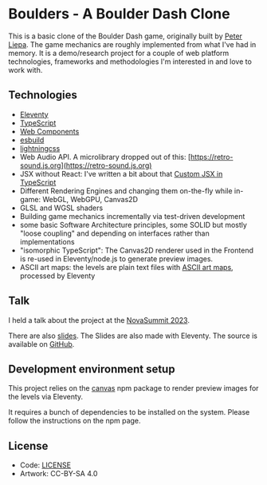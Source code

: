 # Boulders - A Boulder Dash Clone

This is a basic clone of the Boulder Dash game, originally built by [Peter Liepa](https://brainjam.ca). The game mechanics are roughly implemented from what I've had in memory.
It is a demo/research project for a couple of web platform technologies, frameworks and methodologies I'm interested in and love to work with.

## Technologies

- [Eleventy](https://11ty.dev)
- [TypeScript](https://typescriptlang.org)
- [Web Components](https://developer.mozilla.org/en-US/docs/Web/API/Web_components)
- [esbuild](https://esbuild.github.io/)
- [lightningcss](https://lightningcss.dev/)
- Web Audio API. A microlibrary dropped out of this: [https://retro-sound.js.org](https://retro-sound.js.org)
- JSX without React: I've written a bit about that [Custom JSX in TypeScript](https://lea.codes/posts/2024-01-17-custom-jsx-in-typescript/)
- Different Rendering Engines and changing them on-the-fly while in-game: WebGL, WebGPU, Canvas2D
- GLSL and WGSL shaders
- Building game mechanics incrementally via test-driven development
- some basic Software Architecture principles, some SOLID but mostly "loose coupling" and depending on interfaces rather than implementations
- "isomorphic TypeScript": The Canvas2D renderer used in the Frontend is re-used in Eleventy/node.js to generate preview images.
- ASCII art maps: the levels are plain text files with [ASCII art maps](https://github.com/learosema/boulders/blob/main/src/level/01.txt), processed by Eleventy

## Talk 

I held a talk about the project at the [NovaSummit 2023](https://youtu.be/rsf0hTE4--0). 

There are also [slides](https://boulders-slides.netlify.app/). The Slides are also made with Eleventy. The source is available on [GitHub](https://github.com/learosema/boulders-slides).

## Development environment setup

This project relies on the [canvas](https://npmjs.org/package/) npm package 
to render preview images for the levels via Eleventy.

It requires a bunch of dependencies to be installed on the system. 
Please follow the instructions on the npm page.

## License

- Code: [LICENSE](LICENSE.md)
- Artwork: CC-BY-SA 4.0

